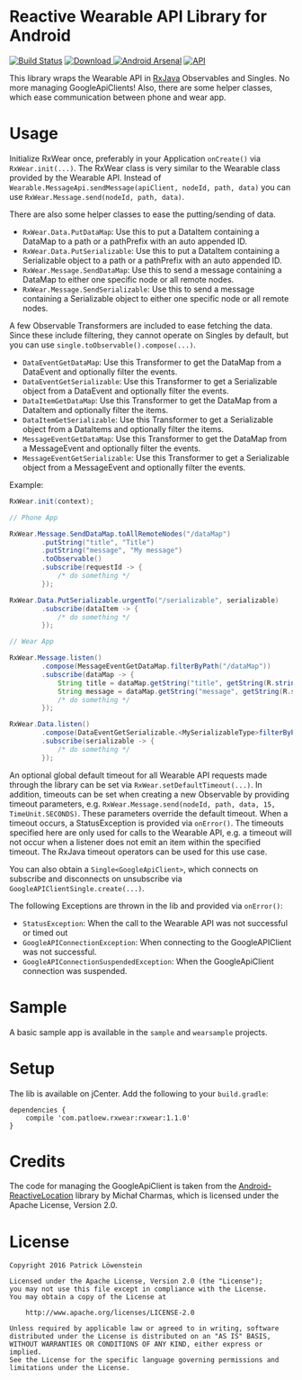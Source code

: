 # Reactive Wearable API Library for Android

[![Build Status](https://travis-ci.org/patloew/RxWear.svg?branch=master)](https://travis-ci.org/patloew/RxWear)  [ ![Download](https://api.bintray.com/packages/patloew/maven/RxWear/images/download.svg) ](https://bintray.com/patloew/maven/RxWear/_latestVersion) [![Android Arsenal](https://img.shields.io/badge/Android%20Arsenal-RxWear-brightgreen.svg?style=flat)](http://android-arsenal.com/details/1/3271) [![API](https://img.shields.io/badge/API-9%2B-brightgreen.svg?style=flat)](https://android-arsenal.com/api?level=9)

This library wraps the Wearable API in [RxJava](https://github.com/ReactiveX/RxJava) Observables and Singles. No more managing GoogleApiClients! Also, there are some helper classes, which ease communication between phone and wear app.

# Usage

Initialize RxWear once, preferably in your Application `onCreate()` via `RxWear.init(...)`. The RxWear class is very similar to the Wearable class provided by the Wearable API. Instead of `Wearable.MessageApi.sendMessage(apiClient, nodeId, path, data)` you can use `RxWear.Message.send(nodeId, path, data)`. 

There are also some helper classes to ease the putting/sending of data.
* `RxWear.Data.PutDataMap`: Use this to put a DataItem containing a DataMap to a path or a pathPrefix with an auto appended ID. 
* `RxWear.Data.PutSerializable`: Use this to put a DataItem containing a Serializable object to a path or a pathPrefix with an auto appended ID. 
* `RxWear.Message.SendDataMap`: Use this to send a message containing a DataMap to either one specific node or all remote nodes.
* `RxWear.Message.SendSerializable`: Use this to send a message containing a Serializable object to either one specific node or all remote nodes.

A few Observable Transformers are included to ease fetching the data. Since these include filtering, they cannot operate on Singles by default, but you can use `single.toObservable().compose(...)`.
* `DataEventGetDataMap`: Use this Transformer to get the DataMap from a DataEvent and optionally filter the events.
* `DataEventGetSerializable`: Use this Transformer to get a Serializable object from a DataEvent and optionally filter the events.
* `DataItemGetDataMap`: Use this Transformer to get the DataMap from a DataItem and optionally filter the items.
* `DataItemGetSerializable`: Use this Transformer to get a Serializable object from a DataItems and optionally filter the items.
* `MessageEventGetDataMap`: Use this Transformer to get the DataMap from a MessageEvent and optionally filter the events.
* `MessageEventGetSerializable`: Use this Transformer to get a Serializable object from a MessageEvent and optionally filter the events.

Example:

```java
RxWear.init(context);

// Phone App

RxWear.Message.SendDataMap.toAllRemoteNodes("/dataMap")
	    .putString("title", "Title")
	    .putString("message", "My message")
	    .toObservable()
	    .subscribe(requestId -> {
	    	/* do something */
	    });

RxWear.Data.PutSerializable.urgentTo("/serializable", serializable)
        .subscribe(dataItem -> {
	        /* do something */
        });

// Wear App

RxWear.Message.listen()
        .compose(MessageEventGetDataMap.filterByPath("/dataMap"))
        .subscribe(dataMap -> {
            String title = dataMap.getString("title", getString(R.string.no_message));
            String message = dataMap.getString("message", getString(R.string.no_message_info));
            /* do something */
        });

RxWear.Data.listen()
        .compose(DataEventGetSerializable.<MySerializableType>filterByPathAndType("/serializable", DataEvent.TYPE_CHANGED))
        .subscribe(serializable -> {
            /* do something */
        });

```

An optional global default timeout for all Wearable API requests made through the library can be set via `RxWear.setDefaultTimeout(...)`. In addition, timeouts can be set when creating a new Observable by providing timeout parameters, e.g. `RxWear.Message.send(nodeId, path, data, 15, TimeUnit.SECONDS)`. These parameters override the default timeout. When a timeout occurs, a StatusException is provided via `onError()`. The timeouts specified here are only used for calls to the Wearable API, e.g. a timeout will not occur when a listener does not emit an item within the specified timeout. The RxJava timeout operators can be used for this use case.

You can also obtain a `Single<GoogleApiClient>`, which connects on subscribe and disconnects on unsubscribe via `GoogleAPIClientSingle.create(...)`.

The following Exceptions are thrown in the lib and provided via `onError()`:

* `StatusException`: When the call to the Wearable API was not successful or timed out
* `GoogleAPIConnectionException`: When connecting to the GoogleAPIClient was not successful.
* `GoogleAPIConnectionSuspendedException`: When the GoogleApiClient connection was suspended.

# Sample

A basic sample app is available in the `sample` and `wearsample` projects. 

# Setup

The lib is available on jCenter. Add the following to your `build.gradle`:

	dependencies {
	    compile 'com.patloew.rxwear:rxwear:1.1.0'
	}

# Credits

The code for managing the GoogleApiClient is taken from the [Android-ReactiveLocation](https://github.com/mcharmas/Android-ReactiveLocation) library by Michał Charmas, which is licensed under the Apache License, Version 2.0.

# License

	Copyright 2016 Patrick Löwenstein

	Licensed under the Apache License, Version 2.0 (the "License");
	you may not use this file except in compliance with the License.
	You may obtain a copy of the License at

	    http://www.apache.org/licenses/LICENSE-2.0

	Unless required by applicable law or agreed to in writing, software
	distributed under the License is distributed on an "AS IS" BASIS,
	WITHOUT WARRANTIES OR CONDITIONS OF ANY KIND, either express or implied.
	See the License for the specific language governing permissions and
	limitations under the License.